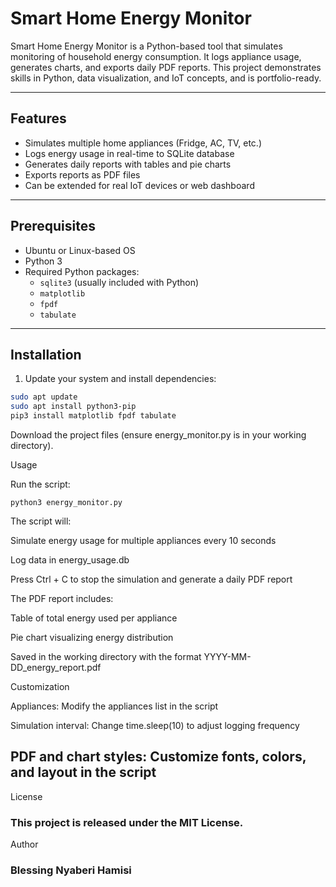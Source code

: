 # Smart Home Energy Monitor

Smart Home Energy Monitor is a Python-based tool that simulates monitoring of household energy consumption. It logs appliance usage, generates charts, and exports daily PDF reports. This project demonstrates skills in Python, data visualization, and IoT concepts, and is portfolio-ready.

---

## Features

- Simulates multiple home appliances (Fridge, AC, TV, etc.)  
- Logs energy usage in real-time to SQLite database  
- Generates daily reports with tables and pie charts  
- Exports reports as PDF files  
- Can be extended for real IoT devices or web dashboard  

---

## Prerequisites

- Ubuntu or Linux-based OS  
- Python 3  
- Required Python packages:
  - `sqlite3` (usually included with Python)  
  - `matplotlib`  
  - `fpdf`  
  - `tabulate`  

---

## Installation

1. Update your system and install dependencies:

```bash
sudo apt update
sudo apt install python3-pip
pip3 install matplotlib fpdf tabulate

```
Download the project files (ensure energy_monitor.py is in your working directory).

Usage

Run the script:

```
python3 energy_monitor.py
```

The script will:

Simulate energy usage for multiple appliances every 10 seconds

Log data in energy_usage.db

Press Ctrl + C to stop the simulation and generate a daily PDF report

The PDF report includes:

Table of total energy used per appliance

Pie chart visualizing energy distribution

Saved in the working directory with the format YYYY-MM-DD_energy_report.pdf

Customization

Appliances: Modify the appliances list in the script

Simulation interval: Change time.sleep(10) to adjust logging frequency

PDF and chart styles: Customize fonts, colors, and layout in the script
---
License

### This project is released under the MIT License.

Author

### Blessing Nyaberi Hamisi
